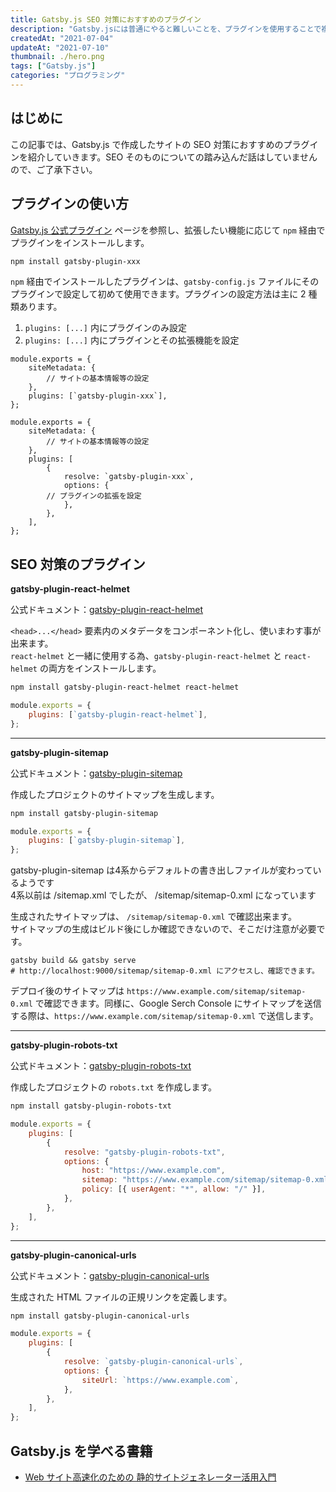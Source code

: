 ```yaml
---
title: Gatsby.js SEO 対策におすすめのプラグイン
description: "Gatsby.jsには普通にやると難しいことを、プラグインを使用することで複雑な処理をよしなやってくれます。この記事では、数あるプラグインの中からGatsby.jsで作成したサイトのSEO対策をする際におすすめのプラグインを紹介します。"
createdAt: "2021-07-04"
updateAt: "2021-07-10"
thumbnail: ./hero.png
tags: ["Gatsby.js"]
categories: "プログラミング"
---
```


## はじめに

この記事では、Gatsby.js で作成したサイトの SEO 対策におすすめのプラグインを紹介していきます。SEO そのものについての踏み込んだ話はしていませんので、ご了承下さい。

## プラグインの使い方

[Gatsby.js 公式プラグイン](https://www.gatsbyjs.com/plugins) ページを参照し、拡張したい機能に応じて `npm` 経由でプラグインをインストールします。

```bash
npm install gatsby-plugin-xxx
```

`npm` 経由でインストールしたプラグインは、`gatsby-config.js` ファイルにそのプラグインで設定して初めて使用できます。プラグインの設定方法は主に 2 種類あります。

1. `plugins: [...]` 内にプラグインのみ設定
1. `plugins: [...]` 内にプラグインとその拡張機能を設定

```jsx{5}:title=gatsby-config.jsファイルの設定①プラグインのみ設定
module.exports = {
	siteMetadata: {
		// サイトの基本情報等の設定
	},
	plugins: [`gatsby-plugin-xxx`],
};
```

```jsx{5-12}:title=gatsby-config.jsファイルの設定②プラグインとその拡張機能を設定
module.exports = {
	siteMetadata: {
		// サイトの基本情報等の設定
	},
	plugins: [
		{
			resolve: `gatsby-plugin-xxx`,
			options: {
        // プラグインの拡張を設定
			},
		},
	],
};
```

## SEO 対策のプラグイン

**gatsby-plugin-react-helmet**

公式ドキュメント：[gatsby-plugin-react-helmet](https://www.gatsbyjs.com/plugins/gatsby-plugin-react-helmet/)

`<head>...</head>` 要素内のメタデータをコンポーネント化し、使いまわす事が出来ます。  
`react-helmet` と一緒に使用する為、`gatsby-plugin-react-helmet` と `react-helmet` の両方をインストールします。

```bash
npm install gatsby-plugin-react-helmet react-helmet
```

```jsx
module.exports = {
	plugins: [`gatsby-plugin-react-helmet`],
};
```

---

**gatsby-plugin-sitemap**

公式ドキュメント：[gatsby-plugin-sitemap](https://www.gatsbyjs.com/plugins/gatsby-plugin-sitemap/)

作成したプロジェクトのサイトマップを生成します。

```bash
npm install gatsby-plugin-sitemap
```

```jsx
module.exports = {
	plugins: [`gatsby-plugin-sitemap`],
};
```

<p class="notice">gatsby-plugin-sitemap は4系からデフォルトの書き出しファイルが変わっているようです<br>4系以前は /sitemap.xml でしたが、 /sitemap/sitemap-0.xml になっています</p>

生成されたサイトマップは、 `/sitemap/sitemap-0.xml` で確認出来ます。  
サイトマップの生成はビルド後にしか確認できないので、そこだけ注意が必要です。

```bash:title=ビルド後の確認方法
gatsby build && gatsby serve
# http://localhost:9000/sitemap/sitemap-0.xml にアクセスし、確認できます。
```

デプロイ後のサイトマップは `https://www.example.com/sitemap/sitemap-0.xml` で確認できます。同様に、Google Serch Console にサイトマップを送信する際は、`https://www.example.com/sitemap/sitemap-0.xml` で送信します。

---

**gatsby-plugin-robots-txt**

公式ドキュメント：[gatsby-plugin-robots-txt](https://www.gatsbyjs.com/plugins/gatsby-plugin-robots-txt/)

作成したプロジェクトの `robots.txt` を作成します。

```bash
npm install gatsby-plugin-robots-txt
```

```jsx
module.exports = {
	plugins: [
		{
			resolve: "gatsby-plugin-robots-txt",
			options: {
				host: "https://www.example.com",
				sitemap: "https://www.example.com/sitemap/sitemap-0.xml",
				policy: [{ userAgent: "*", allow: "/" }],
			},
		},
	],
};
```

---

**gatsby-plugin-canonical-urls**

公式ドキュメント：[gatsby-plugin-canonical-urls](https://www.gatsbyjs.com/plugins/gatsby-plugin-canonical-urls/)

生成された HTML ファイルの正規リンクを定義します。

```bash
npm install gatsby-plugin-canonical-urls
```

```jsx
module.exports = {
	plugins: [
		{
			resolve: `gatsby-plugin-canonical-urls`,
			options: {
				siteUrl: `https://www.example.com`,
			},
		},
	],
};
```

## Gatsby.js を学べる書籍

- [Web サイト高速化のための 静的サイトジェネレーター活用入門](https://amzn.to/2UqDR3X)
